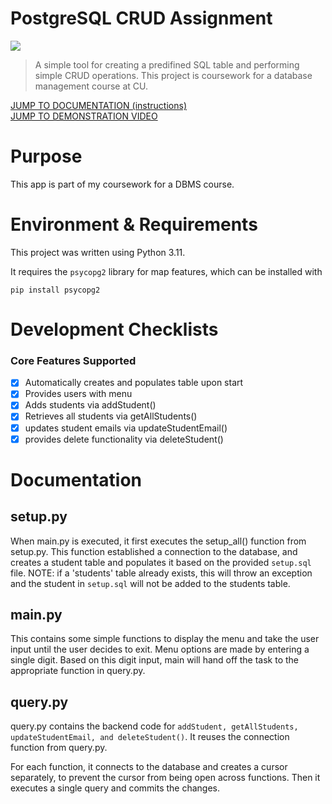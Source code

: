 # PostgreSQL CRUD Assignment
![](https://img.shields.io/badge/Assignment_Status-Completed-blue)

>  A simple tool for creating a predifined SQL table and performing simple CRUD operations. This project is coursework for a database management course at CU.

[JUMP TO DOCUMENTATION (instructions)](#documentation)
<br>
[JUMP TO DEMONSTRATION VIDEO](#video)

# Purpose

This app is part of my coursework for a DBMS course.

# Environment & Requirements

This project was written using Python 3.11.

It requires the ```psycopg2``` library for map features, which can be installed with 
```
pip install psycopg2
```

# Development Checklists
### Core Features Supported
- [x] Automatically creates and populates table upon start
- [x] Provides users with menu
- [x] Adds students via addStudent()
- [x] Retrieves all students via getAllStudents()
- [x] updates student emails via updateStudentEmail()
- [x] provides delete functionality via deleteStudent()

# Documentation
<a id="documentation"></a>

## setup.py
When main.py is executed, it first executes the setup_all() function from setup.py.
This function established a connection to the database, and creates a student table and populates it based on the provided ```setup.sql``` file.
NOTE: if a 'students' table already exists, this will throw an exception and the student in ```setup.sql``` will not be added to the students table.

## main.py

This contains some simple functions to display the menu and take the user input until the user decides to exit.
Menu options are made by entering a single digit.
Based on this digit input, main will hand off the task to the appropriate function in query.py.

## query.py

query.py contains the backend code for ```addStudent, getAllStudents, updateStudentEmail, and deleteStudent()```.
It reuses the connection function from query.py.

For each function, it connects to the database and creates a cursor separately, to prevent the cursor from being open across functions.
Then it executes a single query and commits the changes.
